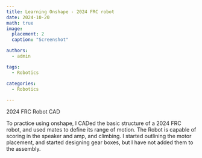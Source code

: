 ```yaml
---
title: Learning Onshape - 2024 FRC robot
date: 2024-10-20
math: true
image:
  placement: 2
  caption: "Screenshot"

authors:
  - admin

tags:
  - Robotics

categories:
  - Robotics
  
---
```


2024 FRC Robot CAD

To practice using onshape, I CADed the basic structure of a 2024 FRC robot, and used mates to define its range of motion. The Robot is capable of scoring in the speaker and amp, and climbing. I started outlining the motor placement, and started designing gear boxes, but I have not added them to the assembly.
